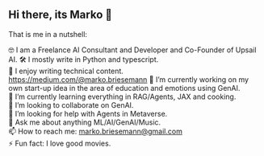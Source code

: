 ## Hi there, its Marko 👋

That is me in a nutshell:

🤓 I am a Freelance AI Consultant and Developer and Co-Founder of Upsail AI. 
🛠️ I mostly write in Python and typescript.  
📝 I enjoy writing technical content. https://medium.com/@marko.briesemann
🔭 I’m currently working on my own start-up idea in the area of education and emotions using GenAI.  
🌱 I’m currently learning everything in RAG/Agents, JAX and cooking.  
👯 I’m looking to collaborate on GenAI.  
🤔 I’m looking for help with Agents in Metaverse.  
💬 Ask me about anything ML/AI/GenAI/Music.  
📫 How to reach me: marko.briesemann@gmail.com  
⚡ Fun fact: I love good movies.  


